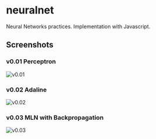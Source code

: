 # neuralnet
Neural Networks practices. Implementation with Javascript.

## Screenshots

### v0.01 Perceptron
![v0.01](/../screenshots/neuralnet_v001.png?raw=true "v0.01 Perceptron")

### v0.02 Adaline
![v0.02](/../screenshots/neuralnet_v002.png?raw=true "v0.02 Adaline")

### v0.03 MLN with Backpropagation
![v0.03](/../screenshots/neuralnet_v003.png?raw=true "v0.03 MLN with Backpropagation")
